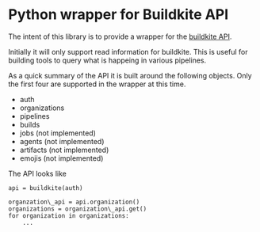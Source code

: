 Python wrapper for Buildkite API
================================

The intent of this library is to provide a wrapper for the
[buildkite API](https://buildkite.com/docs/api).

Initially it will only support read information for buildkite.
This is useful for building tools to query what is happeing in
various pipelines.

As a quick summary of the API it is built around the following
objects.  Only the first four are supported in the wrapper at
this time.

* auth
* organizations
* pipelines
* builds
* jobs (not implemented)
* agents (not implemented)
* artifacts (not implemented)
* emojis (not implemented)


The API looks like

```
api = buildkite(auth)

organzation\_api = api.organization()
organizations = organization\_api.get()
for organization in organizations:
    ...
```
